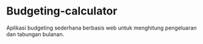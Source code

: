 # Budgeting-calculator
Aplikasi budgeting sederhana berbasis web untuk menghitung pengeluaran dan tabungan bulanan.
